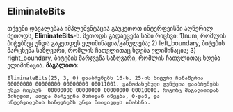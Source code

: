 ## EliminateBits
თქვენი დავალებაა იმპლემენტაცია გაუკეთოთ ინტერფეისში აღწერილ მეთოდს, **EliminateBits**-ს. მეთოდს გადაეცემა სამი რიცხვი: 1)num, რომლის ბიტებზეც უნდა გაკეთდეს ელიმინაცია/განულება; 2) left_boundary, ბიტების მარცხენა საზღვარი, რომლის ჩათვლითაც ხდება ელიმინაცია; 3) right_boundary, ბიტების მარჯვენა საზღვარი, რომლის ჩათვლითაც ხდება ელიმინაცია. **მაგალითი:** 
```
EliminateBits(25, 3, 0) დააბრუნებს 16-ს. 25-ის ბიტური ჩანაწერია 00000000 00000000 00000000 00011001. გამოძახებული ფუნქცია დააბრუნებს
ესეთ რიცხვს  00000000 00000000 00000000 00010000. როგორც მაგალითიდან მიხვდით, ათვლა მარჯვენა მხრიდან იწყება, 0-დან, და 
ინტერვალების საზღვრებს უნდა მოიცავდეს ამოხსნა.
``` 
